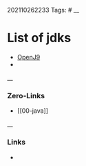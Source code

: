 202110262233
Tags: #
__
# List of jdks

- [OpenJ9](https://www.eclipse.org/openj9/)  
- 

__
### Zero-Links
- [[00-java]]


__
### Links

- 

 
 